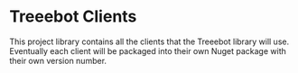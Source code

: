 # Treeebot Clients
This project library contains all the clients that the Treeebot library will use. Eventually each client will be packaged into their own Nuget package with their own version number.